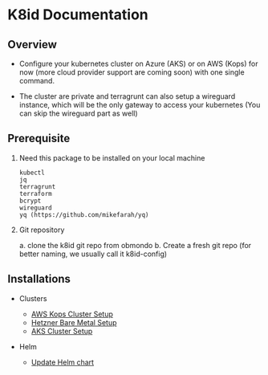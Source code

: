 # K8id Documentation

## Overview

* Configure your kubernetes cluster on Azure (AKS) or on AWS (Kops) for now
  (more cloud provider support are coming soon) with one single command.

* The cluster are private and terragrunt can also setup a wireguard instance,
  which will be the only gateway to access your kubernetes (You can skip the wireguard part as well)

## Prerequisite

1. Need this package to be installed on your local machine

   ```text
   kubectl
   jq
   terragrunt
   terraform
   bcrypt
   wireguard
   yq (https://github.com/mikefarah/yq)
   ```

2. Git repository

   a. clone the k8id git repo from obmondo
   b. Create a fresh git repo (for better naming, we usually call it k8id-config)

## Installations

* Clusters

  * [AWS Kops Cluster Setup](./aws/kops/cluster.md)
  * [Hetzner Bare Metal Setup](./hetzner/server-setup.md)
  * [AKS Cluster Setup](./azure/aks/cluster.md)

* Helm

  * [Update Helm chart](./helm/update_helm_chart.md)
